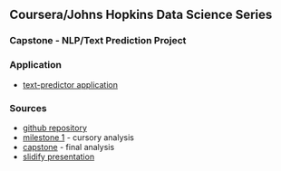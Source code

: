 
## Coursera/Johns Hopkins Data Science Series
### Capstone - NLP/Text Prediction Project


### Application
* [text-predictor application](https://pchuck.shinyapps.io/text-predictor)

### Sources
* [github repository](http://github.com/pchuck/coursera-ds-capstone) 
* [milestone 1](milestone.md) - cursory analysis
* [capstone](capstone.md) - final analysis
* [slidify presentation](http://rpubs.com/pchuck/text-predictor-slides)
